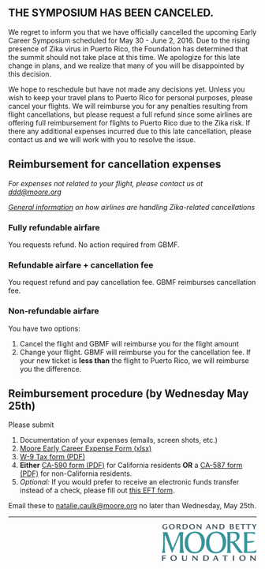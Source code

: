 ## THE SYMPOSIUM HAS BEEN CANCELED.

We regret to inform you that we have officially cancelled the upcoming Early Career Symposium  scheduled for May 30 - June 2, 2016. Due to the rising presence of Zika virus in Puerto Rico, the Foundation has determined that the summit should not take place at this time. We apologize for this late change in plans, and we realize that many of you will be disappointed by this decision.

We hope to reschedule but have not made any decisions yet. Unless you wish to keep your travel plans to Puerto Rico for personal purposes, please cancel your flights. We will reimburse you for any penalties resulting from flight cancellations, but please request a full refund since some airlines are offering full reimbursement for flights to Puerto Rico due to the Zika risk. If there any additional expenses incurred due to this late cancellation, please contact us and we will work with you to resolve the issue.

## Reimbursement for cancellation expenses

_For expenses not related to your flight, please contact us at [ddd@moore.org](mailto:ddd@moore.org)_

_[General information](http://thepointsguy.com/2016/02/airlines-offer-refunds-for-zika-impacted-flights/
) on how airlines are handling Zika-related cancellations_

### Fully refundable airfare

You requests refund. No action required from GBMF.

### Refundable airfare + cancellation fee

You request refund and pay cancellation fee. GBMF reimburses cancellation fee. 

### Non-refundable airfare

You have two options:

1. Cancel the flight and GBMF will reimburse you for the flight amount 
1. Change your flight. GBMF will reimburse you for the cancellation fee. If your new ticket is **less than** the flight to Puerto Rico, we will reimburse you the difference.

## Reimbursement procedure (by Wednesday May 25th)

Please submit 

1. Documentation of your expenses (emails, screen shots, etc.) 
1. [Moore Early Career Expense Form (xlsx)](https://github.com/DDD-Moore/early-career-puertorico/blob/master/Reimbursement_Form.xlsx?raw=true)
1. [W-9 Tax form (PDF)](https://github.com/DDD-Moore/early-career-puertorico/raw/master/W-9.pdf) 
1. **Either** [CA-590 form (PDF)](https://github.com/DDD-Moore/early-career-puertorico/raw/master/CA_590.pdf) for California residents **OR** a [CA-587 form (PDF)](https://github.com/DDD-Moore/early-career-puertorico/raw/master/CA_587.pdf) for non-California residents.
1. _Optional:_ If you would prefer to receive an electronic funds transfer instead of a check, please fill out [this EFT form](https://github.com/DDD-Moore/early-career-puertorico/raw/master/EFT.docx).


Email these to [natalie.caulk@moore.org](mailto:natalie.caulk@moore.org) no later than Wednesday, May 25th. 


<!-- 

### Pages

- [Logistics & Reimbursement](https://github.com/DDD-Moore/early-career-puertorico/blob/master/logistics.md) 
- [Topics discussion via Issues](https://github.com/DDD-Moore/early-career-puertorico/issues)
- [Attendees](https://github.com/DDD-Moore/early-career-puertorico/blob/master/attendees.md)
- [Agenda](https://github.com/DDD-Moore/early-career-puertorico/blob/master/agenda.md) (In progress)
- [Code of Conduct](https://github.com/DDD-Moore/early-career-puertorico/blob/master/code-of-conduct.md)
- [Information on Zika](https://github.com/DDD-Moore/early-career-puertorico/blob/master/zika.md)

### Basics

**Who:** About 50 early career researchers funded by the Moore DDD Initiative. This includes researchers at the three [Moore-Sloan Data Science Environments](http://msdse.org), members of DDD Investigators' labs, and researchers affiliated with one of our "Practices" grants (Jupyter, Julia Language, or Data Carpentry). A list of confirmed attendees is available [here](https://github.com/DDD-Moore/early-career-puertorico/blob/master/attendees.md).

**Why:** We want to assemble a group of smart, driven individuals at the earlier stages of your careers to meet each other, learn from one another, and potentially work together now or in the future. We are interested in fostering a cohort of data science researchers that will hopefully persist well beyond the bounds of the meeting. 

We want your help in crafting the event! The agenda will include a few interesting speakers, a panel or two on subjects relevant to the broader group, copious breaks and opportunities for informal interactions, a lot of talk about science, methods, and data, and plenty of time to enjoy the ambiance of Puerto Rico.

We will be co-located with early career researchers from labs funded by the [Moore Marine Microbiology Initiative](https://www.moore.org/programs/science/marine-microbiology-initiative). We will be interacting informally with their group on Tuesday and Thursday (e.g., meals, activities) and more formally on Wednesday. Details to follow.

All attendees at our symposium are required to agree with the following code of conduct. [Read the code of conduct here](https://github.com/DDD-Moore/early-career-puertorico/blob/master/code-of-conduct.md).
--> 



---
<a href="http://www.moore.org"><img src="https://github.com/DDD-Moore/early-career-puertorico/raw/master/moore-logo-color.png" align="right" height="75"></a>
